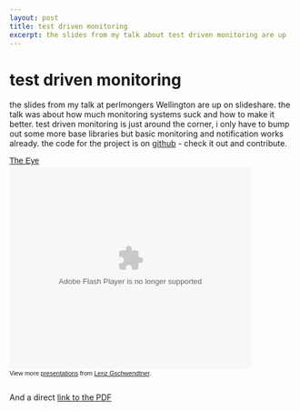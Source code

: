 ```yaml
---
layout: post
title: test driven monitoring
excerpt: the slides from my talk about test driven monitoring are up
---
```


test driven monitoring
======================

the slides from my talk at perlmongers Wellington are up on slideshare.
the talk was about how much monitoring systems suck and how to make it
better. test driven monitoring is just around the corner, i only have to
bump out some more base libraries but basic monitoring and notification
works already. the code for the project is on [github][1] - check it out
and contribute.

<div style="width:425px;text-align:left" id="__ss_3099520"><a
style="font:14px Helvetica,Arial,Sans-serif;display:block;margin:12px 0
3px 0;text-decoration:underline;"
href="http://www.slideshare.net/norbu09/the-eye" title="The Eye">The
Eye</a><object style="margin:0px" width="425" height="355"><param
name="movie"
value="http://static.slidesharecdn.com/swf/ssplayer2.swf?doc=theeye-100207155345-phpapp01&stripped_title=the-eye"
/><param name="allowFullScreen" value="true"/><param
name="allowScriptAccess" value="always"/><embed
src="http://static.slidesharecdn.com/swf/ssplayer2.swf?doc=theeye-100207155345-phpapp01&stripped_title=the-eye"
type="application/x-shockwave-flash" allowscriptaccess="always"
allowfullscreen="true" width="425" height="355"></embed></object><div
style="font-size:11px;font-family:tahoma,arial;height:26px;padding-top:2px;">View
more <a style="text-decoration:underline;"
href="http://www.slideshare.net/">presentations</a> from <a
style="text-decoration:underline;"
href="http://www.slideshare.net/norbu09">Lenz
Gschwendtner</a>.</div></div>

And a direct <a href="/images/TheEye.pdf">link to the PDF</a>

[1]: http://github.com/norbu09/TheEye



